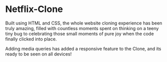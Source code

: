 # Netflix-Clone

Built using HTML and CSS, the whole website cloning experience has been truly amazing, filled with countless moments spent on thinking on a teeny tiny bug to celebrating those small moments of pure joy when the code finally clicked into place. 



Adding media queries has added a responsive feature to the Clone, and its ready to be seen on all devices!


